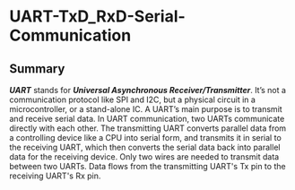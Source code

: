 # UART-TxD_RxD-Serial-Communication

## Summary

***UART*** stands for ***Universal Asynchronous Receiver/Transmitter***. It’s not a communication protocol like SPI and I2C, but a physical circuit in a microcontroller, or a stand-alone IC. 
A UART’s main purpose is to transmit and receive serial data. In UART communication, two UARTs communicate directly with each other. 
The transmitting UART converts parallel data from a controlling device like a CPU into serial form, and transmits it in serial to the receiving UART, which then converts the serial data back into parallel data for the receiving device. 
Only two wires are needed to transmit data between two UARTs. Data flows from the transmitting UART's Tx pin to the receiving UART's Rx pin.
